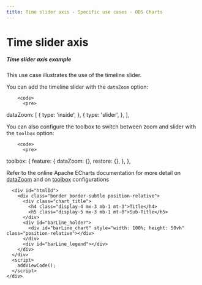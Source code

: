 ```yaml
---
title: Time slider axis - Specific use cases - ODS Charts
---
```


<div class="title-bar">
  <div class="container-xxl">
    <h1 class="display-1">Time slider axis</h1>
  </div>
</div>
<div class="container pt-3">
  <div class="card w-100">
    <div class="card-body">
      <h5 class="card-title">Time slider axis example</h5>
      <p class="card-text">This use case illustrates the use of the timeline slider.</p>
      <p class="card-text">
        You can add the timeline slider with the <code>dataZoom</code> option:

        <code>
          <pre>

dataZoom: [
{
type: 'inside',
},
{
type: 'slider',
},
],

</pre>
</code>
</p>
<p class="card-text">
You can also configure the toolbox to switch between zoom and slider with the <code>toolbox</code> option:

        <code>
          <pre>

toolbox: {
feature: {
dataZoom: {},
restore: {},
},
},

</pre>
</code>
</p>
<p class="card-text">
Refer to the online Apache ECharts documentation for more detail on <a href="https://echarts.apache.org/en/option.html#dataZoom" target="_blank">dataZoom</a> and on <a href="https://echarts.apache.org/en/option.html#toolbox.feature" target="_blank">toolbox</a>
configurations
</p>

      <div id="htmlId">
        <div class="border border-subtle position-relative">
          <div class="chart_title">
            <h4 class="display-4 mx-3 mb-1 mt-3">Title</h4>
            <h5 class="display-5 mx-3 mb-1 mt-0">Sub-Title</h5>
          </div>
          <div id="barLine_holder">
            <div id="barLine_chart" style="width: 100%; height: 50vh" class="position-relative"></div>
          </div>
          <div id="barLine_legend"></div>
        </div>
      </div>
      <script>
        addViewCode();
      </script>
    </div>

  </div>
  <script id="codeId">
    ///////////////////////////////////////////////////
    // Used data
    ///////////////////////////////////////////////////

    let base = +new Date(1988, 9, 3);
    let oneDay = 24 * 3600 * 1000;
    let data = [[base, Math.random() * 300]];
    for (let i = 1; i < 20000; i++) {
      let now = new Date((base += oneDay));
      data.push([+now, Math.round((Math.random() - 0.5) * 20 + data[i - 1][1])]);
    }

    // Data to be displayed
    var dataOptions = {
      xAxis: {
        type: 'time',
      },
      yAxis: {
        type: 'value',
      },
      toolbox: {
        feature: {
          dataZoom: {},
          restore: {},
        },
      },
      dataZoom: [
        {
          type: 'inside',
        },
        {
          type: 'slider',
        },
      ],
      series: [
        {
          name: 'Fake Data',
          type: 'line',
          smooth: true,
          symbol: 'none',
          areaStyle: {},
          data: data,
        },
      ],
    };

    ///////////////////////////////////////////////////
    // ODS Charts
    ///////////////////////////////////////////////////
    // Build the theme
    var themeManager = ODSCharts.getThemeManager();
    echarts.registerTheme(themeManager.name, themeManager.theme);

    // Get the chart holder and initiate it with the generated theme
    var div = document.getElementById('barLine_chart');
    var myChart = echarts.init(div, themeManager.name, {
      renderer: 'svg',
    });

    // Set the data to be displayed.
    themeManager.setDataOptions(dataOptions);
    // Register the externalization of the legend.
    themeManager.externalizeLegends(myChart, '#barLine_legend');
    // Manage window size changed
    themeManager.manageChartResize(myChart, 'barLine_chart');
    // Register the externalization of the tooltip/popup and use the second parameter as specified in https://ods-charts.netlify.app/api/classes/odschartspopoverdefinition to change the popup value (cf https://ods-charts.netlify.app/api/classes/odschartspopoverdefinition#getPopupContentValue)
    themeManager.externalizePopover();
    // Observe dark / light mode changes
    themeManager.manageThemeObserver(myChart);
    // Display the chart using the configured theme and data.
    myChart.setOption(themeManager.getChartOptions());

  </script>
</div>
